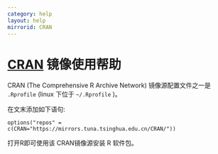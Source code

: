 ```yaml
---
category: help
layout: help
mirrorid: CRAN
---
```


[CRAN](https://cran.r-project.org/) 镜像使用帮助
===================

CRAN (The Comprehensive R Archive Network) 镜像源配置文件之一是 `.Rprofile` (linux 下位于 `~/.Rprofile` )。


在文末添加如下语句:

```
options("repos" = c(CRAN="https://mirrors.tuna.tsinghua.edu.cn/CRAN/"))
```

打开R即可使用该 CRAN镜像源安装 R 软件包。
